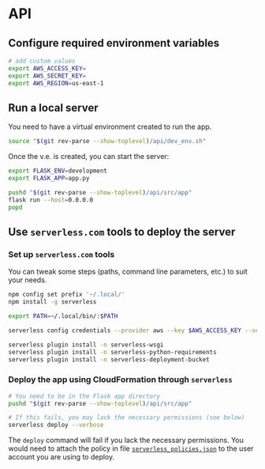# API

## Configure required environment variables

```bash
# add custom values
export AWS_ACCESS_KEY=
export AWS_SECRET_KEY=
export AWS_REGION=us-east-1
```

## Run a local server

You need to have a virtual environment created to run the app.

```bash
source "$(git rev-parse --show-toplevel)/api/dev_env.sh"
```

Once the v.e. is created, you can start the server:

```bash
export FLASK_ENV=development
export FLASK_APP=app.py

pushd "$(git rev-parse --show-toplevel)/api/src/app"
flask run --host=0.0.0.0
popd
```

## Use `serverless.com` tools to deploy the server

### Set up `serverless.com` tools

You can tweak some steps (paths, command line parameters, etc.) to suit your
needs.

```bash
npm config set prefix '~/.local/'
npm install -g serverless

export PATH=~/.local/bin/:$PATH

serverless config credentials --provider aws --key $AWS_ACCESS_KEY --secret $AWS_SECRET_KEY

serverless plugin install -n serverless-wsgi
serverless plugin install -n serverless-python-requirements
serverless plugin install -n serverless-deployment-bucket
```

### Deploy the app using CloudFormation through `serverless`

```bash
# You need to be in the Flask app directory
pushd "$(git rev-parse --show-toplevel)/api/src/app"

# If this fails, you may lack the necessary permissions (see below)
serverless deploy --verbose
```

The `deploy` command will fail if you lack the necessary permissions. You would
need to attach the policy in file
[`serverless_policies.json`](./serverless_policies.json) to the user account
you are using to deploy.

